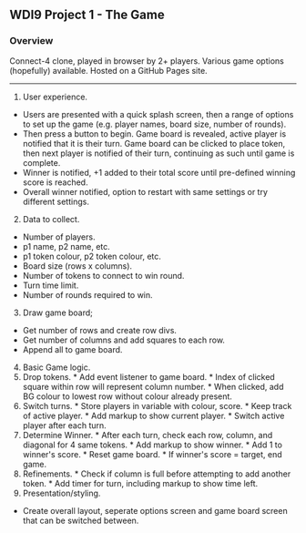 ## WDI9 Project 1 - The Game

### Overview

Connect-4 clone, played in browser by 2+ players. Various game options (hopefully) available. Hosted on a GitHub Pages site.

---

1. User experience.
  * Users are presented with a quick splash screen, then a range of options to set up the game (e.g. player names, board size, number of rounds).
  * Then press a button to begin. Game board is revealed, active player is notified that it is their turn. Game board can be clicked to place token, then next player is notified of their turn, continuing as such until game is complete.
  * Winner is notified, +1 added to their total score until pre-defined winning score is reached.
  * Overall winner notified, option to restart with same settings or try different settings.
2. Data to collect.
  * Number of players.
  * p1 name, p2 name, etc.
  * p1 token colour, p2 token colour, etc.
  * Board size (rows x columns).
  * Number of tokens to connect to win round.
  * Turn time limit.
  * Number of rounds required to win.
3. Draw game board;
  * Get number of rows and create row divs.
  * Get number of columns and add squares to each row.
  * Append all to game board.
4. Basic Game logic.
  1. Drop tokens.
    * Add event listener to game board.
    * Index of clicked square within row will represent column number.
    * When clicked, add BG colour to lowest row without colour already present.
  2. Switch turns.
    * Store players in variable with colour, score.
    * Keep track of active player.
    * Add markup to show current player.
    * Switch active player after each turn.
  3. Determine Winner.
    * After each turn, check each row, column, and diagonal for 4 same tokens.
    * Add markup to show winner.
    * Add 1 to winner's score.
    * Reset game board.
    * If winner's score = target, end game.
  4. Refinements.
    * Check if column is full before attempting to add another token.
    * Add timer for turn, including markup to show time left.
5. Presentation/styling.
  * Create overall layout, seperate options screen and game board screen that can be switched between.
